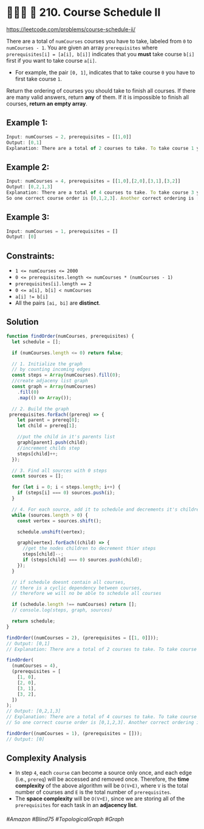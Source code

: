 # 👩🏽‍🦯 🌴 210. Course Schedule II
https://leetcode.com/problems/course-schedule-ii/

There are a total of `numCourses` courses you have to take, labeled from `0` to `numCourses - 1`. You are given an array `prerequisites` where `prerequisites[i] = [a[i], b[i]]` indicates that you <b>must</b> take course `b[i]` first if you want to take course `a[i]`.

- For example, the pair `[0, 1]`, indicates that to take course `0` you have to first take course `1`.

Return the ordering of courses you should take to finish all courses. If there are many valid answers, return <b>any</b> of them. If it is impossible to finish all courses, <b>return an empty array</b>.

## Example 1:
````js
Input: numCourses = 2, prerequisites = [[1,0]]
Output: [0,1]
Explanation: There are a total of 2 courses to take. To take course 1 you should have finished course 0. So the correct course order is [0,1].
````
## Example 2:
````js
Input: numCourses = 4, prerequisites = [[1,0],[2,0],[3,1],[3,2]]
Output: [0,2,1,3]
Explanation: There are a total of 4 courses to take. To take course 3 you should have finished both courses 1 and 2. Both courses 1 and 2 should be taken after you finished course 0.
So one correct course order is [0,1,2,3]. Another correct ordering is [0,2,1,3].
````
## Example 3:
````js
Input: numCourses = 1, prerequisites = []
Output: [0]
````
## Constraints:
- `1 <= numCourses <= 2000`
- `0 <= prerequisites.length <= numCourses * (numCourses - 1)`
- `prerequisites[i].length == 2`
- `0 <= a[i], b[i] < numCourses`
- `a[i] != b[i]`
- All the pairs `[ai, bi]` are <b>distinct</b>.

## Solution 
````js
function findOrder(numCourses, prerequisites) {
  let schedule = [];

  if (numCourses.length <= 0) return false;

  // 1. Initialize the graph
  // by counting incoming edges
  const steps = Array(numCourses).fill(0);
  //create adjaceny list graph
  const graph = Array(numCourses)
    .fill(0)
    .map(() => Array());

  // 2. Build the graph
 prerequisites.forEach((prereq) => {
    let parent = prereq[0];
    let child = prereq[1];

    //put the child in it's parents list
    graph[parent].push(child);
    //increment childs step
    steps[child]++;
  });

  // 3. Find all sources with 0 steps
  const sources = [];

  for (let i = 0; i < steps.length; i++) {
    if (steps[i] === 0) sources.push(i);
  }

  // 4. For each source, add it to schedule and decrements it's childrens steps
  while (sources.length > 0) {
    const vertex = sources.shift();

    schedule.unshift(vertex);

    graph[vertex].forEach((child) => {
      //get the nodes children to decrement thier steps
      steps[child]--;
      if (steps[child] === 0) sources.push(child);
    });
  }

  // if schedule doesnt contain all courses,
  // there is a cyclic dependency between courses,
  // therefore we will no be able to schedule all courses

  if (schedule.length !== numCourses) return [];
  // console.log(steps, graph, sources)

  return schedule;
}

findOrder((numCourses = 2), (prerequisites = [[1, 0]]));
// Output: [0,1]
// Explanation: There are a total of 2 courses to take. To take course 1 you should have finished course 0. So the correct course order is [0,1].

findOrder(
  (numCourses = 4),
  (prerequisites = [
    [1, 0],
    [2, 0],
    [3, 1],
    [3, 2],
  ])
);
// Output: [0,2,1,3]
// Explanation: There are a total of 4 courses to take. To take course 3 you should have finished both courses 1 and 2. Both courses 1 and 2 should be taken after you finished course 0.
// So one correct course order is [0,1,2,3]. Another correct ordering is [0,2,1,3].

findOrder((numCourses = 1), (prerequisites = []));
// Output: [0] 

````

## Complexity Analysis
- In step `4`, each `course` can become a source only once, and each edge (i.e., `prereq`) will be accessed and removed once. Therefore, the <b>time complexity</b> of the above algorithm will be `O(V+E)`, where `V` is the total number of courses and `E` is the total number of `prerequisites`.
- The <b>space complexity</b> will be `O(V+E)`, since we are storing all of the `prerequisites` for each task in an <b>adjacency list</b>.
###### #Amazon #Blind75 #TopologicalGraph #Graph
